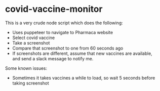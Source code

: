 # covid-vaccine-monitor

This is a very crude node script which does the following:
- Uses puppeteer to navigate to Pharmaca website
- Select covid vaccine
- Take a screenshot
- Compare that screenshot to one from 60 seconds ago
- If screenshots are different, assume that new vaccines are available, and send a slack message to notify me.

Some known issues:
- Sometimes it takes vaccines a while to load, so wait 5 seconds before taking screenshot
